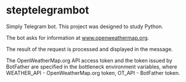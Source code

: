 # steptelegrambot
Simply Telegram bot. This project was designed to study Python.

The bot asks for information at www.openweathermap.org.

The result of the request is processed and displayed in the message.

The OpenWeatherMap.org API access token and the token issued by BotFather are specified in the bottleneck environment variables, 
where WEATHER_API - OpenWeatherMap.org token, OT_API - BotFather token.
